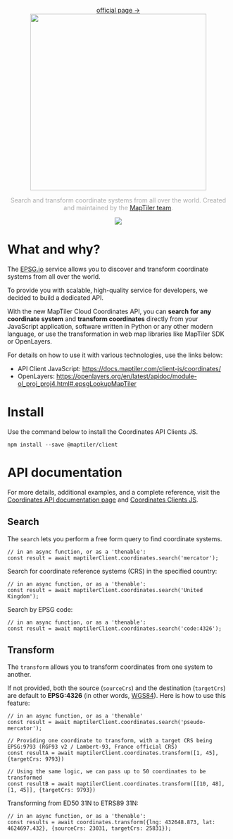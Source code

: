 <p align="center">
  <a href="https://epsg.io/api">official page →</a><br>
  <img src="static/img/maptiler-logo.png" width="400px">
</p>

<p align="center" style="color: #AAA">
  Search and transform coordinate systems from all over the world. Created and maintained by the <a href="https://www.maptiler.com/">MapTiler team</a>.
</p>

<p align="center">
  <img src="https://img.shields.io/twitter/follow/maptiler?style=social"></img>
</p>

# What and why?
The [EPSG.io](https://epsg.io/) service allows you to discover and transform coordinate systems from all over the world. 

To provide you with scalable, high-quality service for developers, we decided to build a dedicated API.

With the new MapTiler Cloud Coordinates API, you can **search for any coordinate system** and **transform coordinates** directly from your JavaScript application, software written in Python or any other modern language, or use the transformation in web map libraries like MapTiler SDK or OpenLayers. 

For details on how to use it with various technologies, use the links below: 

* API Client JavaScript: https://docs.maptiler.com/client-js/coordinates/ 
* OpenLayers: https://openlayers.org/en/latest/apidoc/module-ol_proj_proj4.html#.epsgLookupMapTiler 

# Install
Use the command below to install the Coordinates API Clients JS.

```shell
npm install --save @maptiler/client
```

# API documentation
For more details, additional examples, and a complete reference, visit the [Coordinates API documentation page](https://docs.maptiler.com/cloud/api/coordinates/) and [Coordinates Clients JS](https://docs.maptiler.com/client-js/coordinates/).

## Search 
The `search` lets you perform a free form query to find coordinate systems.

```shell
// in an async function, or as a 'thenable':
const result = await maptilerClient.coordinates.search('mercator');
```

Search for coordinate reference systems (CRS) in the specified country:
```shell
// in an async function, or as a 'thenable':
const result = await maptilerClient.coordinates.search('United Kingdom');
```

Search by EPSG code:
```shell
// in an async function, or as a 'thenable':
const result = await maptilerClient.coordinates.search('code:4326');
```

## Transform
The `transform` allows you to transform coordinates from one system to another.

If not provided, both the source (`sourceCrs`) and the destination (`targetCrs`) are default to **EPSG:4326** (in other words, [WGS84](https://epsg.io/4326)). Here is how to use this feature:

```shell
// in an async function, or as a 'thenable'
const result = await maptilerClient.coordinates.search('pseudo-mercator');

// Providing one coordinate to transform, with a target CRS being EPSG:9793 (RGF93 v2 / Lambert-93, France official CRS)
const resultA = await maptilerClient.coordinates.transform([1, 45], {targetCrs: 9793})

// Using the same logic, we can pass up to 50 coordinates to be transformed
const resultB = await maptilerClient.coordinates.transform([[10, 48], [1, 45]], {targetCrs: 9793})
```

Transforming from ED50 31N to ETRS89 31N:
```shell
// in an async function, or as a 'thenable':
const results = await coordinates.transform({lng: 432648.873, lat: 4624697.432}, {sourceCrs: 23031, targetCrs: 25831});
 ```